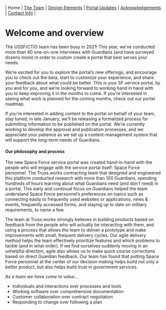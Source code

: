 | Home | [The Team](the-team)  | [Design Elements](design-elements) | [Portal Updates](portal-updates) | [Acknowledgements](acknowledgements) | [Contact Info](contact-info) |

# Welcome and overview

The USSF/CTIO team has been busy in 2021! This year, we’ve conducted more than 40 one-on-one interviews with Guardians  (and have surveyed dozens more) in order to custom create a portal that best serves your needs.

We’re excited for you to explore the portal’s new offerings, and encourage you to check out the beta, start to customize your experience, and share your feedback about what could be better. This is your SF service portal, by you and for you, and we’re looking forward to working hand in hand with you to keep improving it in the months to come. If you’re interested in seeing what work is planned for the coming months, check out our portal roadmap.

If you’re interested in adding content to the portal on behalf of your team, stay tuned; in late January, we’ll be releasing a formalized process for submitting information to be published on the portal. We’re currently working to develop the approval and publication processes, and we appreciate your patience as we set up a content-management system that will support the long-term needs of Guardians.  

#### Our philosophy and process

The new Space Force service portal was created hand-in-hand with the people who will engage with the service portal itself: Space Force personnel. The Truss.works contracting team that designed and engineered this platform conducted research with more than  100 Guardians, spending hundreds of hours learning about what Guardians need (and don’t need) in a portal. This early and continual focus on Guardians helped the team understand Space Force personnel’s preferences on topics such as connecting easily to frequently used websites or applications, news & events, frequently accessed forms, and staying up to date on military requirements, to name a few. 

The team at Truss.works strongly believes in building products based on feedback from the people who will actually be interacting with them, and using a process that allows the team to deliver a prototype and make improvements with small, frequent delivery cycles. Our agile delivery method helps the team effectively prioritize features and which problems to tackle (and in what order). If we find ourselves suddenly moving in an unhelpful direction, agile also allows us to make quick course corrections based on direct Guardian feedback. Our team has found that putting Space Force personnel at the center of our decision making helps build not only a better product, but also helps build trust in government services.

*As a team we have come to value…*
* Individuals and interactions over processes and tools
* Working software over comprehensive documentation
* Customer collaboration over contract negotiation
* Responding to change over following a plan